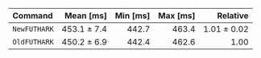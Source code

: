 | Command | Mean [ms] | Min [ms] | Max [ms] | Relative |
|:---|---:|---:|---:|---:|
| `NewFUTHARK` | 453.1 ± 7.4 | 442.7 | 463.4 | 1.01 ± 0.02 |
| `OldFUTHARK` | 450.2 ± 6.9 | 442.4 | 462.6 | 1.00 |
